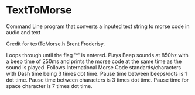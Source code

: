 # TextToMorse
Command Line program that converts a inputed text string to morse code in audio and text

Credit for textToMorse.h Brent Frederisy.

Loops through until the flag '*' is entered.
Plays Beep sounds at 850hz with a beep time of 250ms and prints the morse code at the same time as the sound is played.
Follows International Morse Code standards/characters with Dash time being 3 times dot time. Pause time between beeps/dots is 1  dot time. Pause time between characters is 3 times dot time. Pause time for space character is 7 times dot time.
